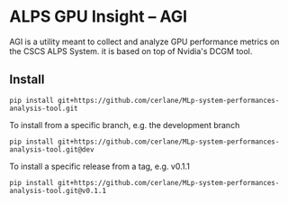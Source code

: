 # ALPS GPU Insight – AGI
AGI is a utility meant to collect and analyze GPU performance metrics on the CSCS ALPS System. it is based on top of Nvidia's DCGM tool.

## Install
```
pip install git+https://github.com/cerlane/MLp-system-performances-analysis-tool.git
```
To install from a specific branch, e.g. the development branch
```
pip install git+https://github.com/cerlane/MLp-system-performances-analysis-tool.git@dev
```
To install a specific release from a tag, e.g. v0.1.1
```
pip install git+https://github.com/cerlane/MLp-system-performances-analysis-tool.git@v0.1.1
```
